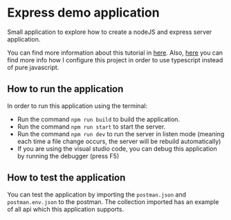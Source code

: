 # Express demo application

Small application to explore how to create a nodeJS and express server application.

You can find more information about this tutorial in [here](https://www.youtube.com/watch?v=pKd0Rpw7O48). Also, [here](https://www.youtube.com/watch?v=zRo2tvQpus8) you can find more info how I configure this project in order to use typescript instead of pure javascript.

## How to run the application

In order to run this application using the terminal:

- Run the command `npm run build` to build the application.
- Run the command `npm run start` to start the server.
- Run the command `npm run dev` to run the server in listen mode (meaning each time a file change occurs, the server will be rebuild automatically)
- If you are using the visual studio code, you can debug this application by running the debugger (press F5)

## How to test the application

You can test the application by importing the `postman.json` and `postman.env.json` to the postman. The collection imported has an example of all api which this application supports.
